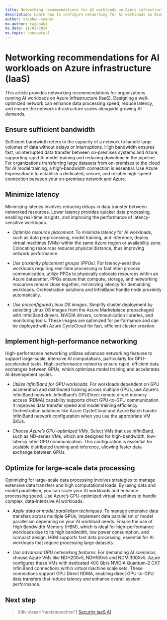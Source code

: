 ```yaml
---
title: Networking recommendations for AI workloads on Azure infrastructure (IaaS)
description: Learn how to configure networking for AI workloads on Azure infrastructure (IaaS).
author: stephen-sumner
ms.author: rajanaki
ms.date: 11/01/2024
ms.topic: conceptual
---
```


# Networking recommendations for AI workloads on Azure infrastructure (IaaS)

This article provides networking recommendations for organizations running AI workloads on Azure infrastructure (IaaS). Designing a well-optimized network can enhance data processing speed, reduce latency, and ensure the network infrastructure scales alongside growing AI demands.

## Ensure sufficient bandwidth

Sufficient bandwidth refers to the capacity of a network to handle large volumes of data without delays or interruptions. High bandwidth ensures fast, uninterrupted data transfer between on-premises systems and Azure, supporting rapid AI model training and reducing downtime in the pipeline. For organizations transferring large datasets from on-premises to the cloud for AI model training, a high-bandwidth connection is essential. Use Azure ExpressRoute to establish a dedicated, secure, and reliable high-speed connection between your on-premises network and Azure.

## Minimize latency

Minimizing latency involves reducing delays in data transfer between networked resources. Lower latency provides quicker data processing, enabling real-time insights, and improving the performance of latency-sensitive workloads.

- *Optimize resource placement.* To minimize latency for AI workloads, such as data preprocessing, model training, and inference, deploy virtual machines (VMs) within the same Azure region or availability zone. Colocating resources reduces physical distance, thus improving network performance.
  
- *Use proximity placement groups (PPGs).* For latency-sensitive workloads requiring real-time processing or fast inter-process communication, utilize PPGs to physically colocate resources within an Azure datacenter. PPGs ensure that compute, storage, and networking resources remain close together, minimizing latency for demanding workloads. Orchestration solutions and InfiniBand handle node proximity automatically.
  
- *Use preconfigured Linux OS images.* Simplify cluster deployment by selecting Linux OS images from the Azure Marketplace prepackaged with InfiniBand drivers, NVIDIA drivers, communication libraries, and monitoring tools. These images are optimized for performance and can be deployed with Azure CycleCloud for fast, efficient cluster creation.

## Implement high-performance networking

High-performance networking utilizes advanced networking features to support large-scale, intensive AI computations, particularly for GPU-accelerated tasks. High-performance networks ensure rapid, efficient data exchanges between GPUs, which optimizes model training and accelerates AI development cycles.

- *Utilize InfiniBand for GPU workloads.* For workloads dependent on GPU acceleration and distributed training across multiple GPUs, use Azure's InfiniBand network. InfiniBand’s GPUDirect remote direct memory access (RDMA) capability supports direct GPU-to-GPU communication. It improves data transfer speed and model training efficiency. Orchestration solutions like Azure CycleCloud and Azure Batch handle InfiniBand network configuration when you use the appropriate VM SKUs.
  
- *Choose Azure’s GPU-optimized VMs.* Select VMs that use InfiniBand, such as ND-series VMs, which are designed for high-bandwidth, low-latency inter-GPU communication. This configuration is essential for scalable distributed training and inference, allowing faster data exchange between GPUs.

## Optimize for large-scale data processing

Optimizing for large-scale data processing involves strategies to manage extensive data transfers and high computational loads. By using data and model parallelism, you can scale your AI workloads and enhance processing speed. Use Azure’s GPU-optimized virtual machines to handle complex, data-intensive AI workloads.

- *Apply data or model parallelism techniques.* To manage extensive data transfers across multiple GPUs, implement data parallelism or model parallelism depending on your AI workload needs. Ensure the use of High Bandwidth Memory (HBM), which is ideal for high-performance workloads due to its high bandwidth, low power consumption, and compact design. HBM supports fast data processing, essential for AI workloads that require processing large datasets.

- *Use advanced GPU networking features.* For demanding AI scenarios, choose Azure VMs like NDH200v5, NDH100v5 and NDMI300Xv5. Azure configures these VMs with dedicated 400 Gb/s NVIDIA Quantum-2 CX7 InfiniBand connections within virtual machine scale sets. These connections support GPU Direct RDMA, enabling direct GPU-to-GPU data transfers that reduce latency and enhance overall system performance.

## Next step

> [!div class="nextstepaction"]
> [Security IaaS AI](./security.md)
